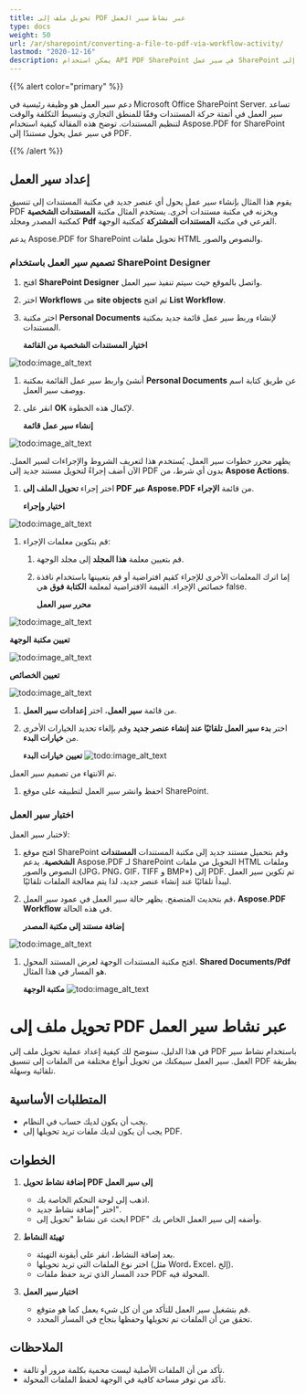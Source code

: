 ```yaml
---
title: تحويل ملف إلى PDF عبر نشاط سير العمل
type: docs
weight: 50
url: /ar/sharepoint/converting-a-file-to-pdf-via-workflow-activity/
lastmod: "2020-12-16"
description: يمكن استخدام API PDF SharePoint في سير عمل SharePoint لتحويل مستند إلى PDF.
---
```


{{% alert color="primary" %}}

دعم سير العمل هو وظيفة رئيسية في Microsoft Office SharePoint Server. تساعد سير العمل في أتمتة حركة المستندات وفقًا للمنطق التجاري وتبسيط التكلفة والوقت لتنظيم المستندات. توضح هذه المقالة كيفية استخدام Aspose.PDF for SharePoint في سير عمل يحول مستندًا إلى PDF.

{{% /alert %}}

## **إعداد سير العمل**

يقوم هذا المثال بإنشاء سير عمل يحول أي عنصر جديد في مكتبة المستندات إلى تنسيق PDF ويخزنه في مكتبة مستندات أخرى. يستخدم المثال مكتبة **المستندات الشخصية** كمكتبة المصدر ومجلد **Pdf** الفرعي في مكتبة **المستندات المشتركة** كمكتبة الوجهة.

يدعم Aspose.PDF for SharePoint تحويل ملفات HTML والنصوص والصور.

### **تصميم سير العمل باستخدام SharePoint Designer**

1. افتح **SharePoint Designer** واتصل بالموقع حيث سيتم تنفيذ سير العمل.
1. اختر **Workflows** من **site objects** ثم افتح **List Workflow**.
1. اختر مكتبة **Personal Documents** لإنشاء وربط سير عمل قائمة جديد بمكتبة المستندات.

   **اختيار المستندات الشخصية من القائمة**

![todo:image_alt_text](converting-a-file-to-pdf-via-workflow-activity_1.png)

1. أنشئ واربط سير عمل القائمة بمكتبة **Personal Documents** عن طريق كتابة اسم ووصف سير العمل.
1. انقر على **OK** لإكمال هذه الخطوة.

   **إنشاء سير عمل قائمة**

![todo:image_alt_text](converting-a-file-to-pdf-via-workflow-activity_2.png)

يظهر محرر خطوات سير العمل. يُستخدم هذا لتعريف الشروط والإجراءات لسير العمل. الآن أضف إجراءً لتحويل مستند جديد إلى PDF بدون أي شرط، من **Aspose Actions**.
1. اختر إجراء **تحويل الملف إلى PDF عبر Aspose.PDF** من قائمة **الإجراء**.

   **اختيار وإجراء**

![todo:image_alt_text](converting-a-file-to-pdf-via-workflow-activity_3.png)


1. قم بتكوين معلمات الإجراء:
   1. قم بتعيين معلمة **هذا المجلد** إلى مجلد الوجهة.
   1. إما اترك المعلمات الأخرى للإجراء كقيم افتراضية أو قم بتعيينها باستخدام نافذة خصائص الإجراء. القيمة الافتراضية لمعلمة **الكتابة فوق** هي false.

      **محرر سير العمل**

![todo:image_alt_text](converting-a-file-to-pdf-via-workflow-activity_4.png)



**تعيين مكتبة الوجهة**

![todo:image_alt_text](converting-a-file-to-pdf-via-workflow-activity_5.png)



**تعيين الخصائص**

![todo:image_alt_text](converting-a-file-to-pdf-via-workflow-activity_6.png)




1. من قائمة **سير العمل**، اختر **إعدادات سير العمل**.
1. اختر **بدء سير العمل تلقائيًا عند إنشاء عنصر جديد** وقم بإلغاء تحديد الخيارات الأخرى من **خيارات البدء**.

   **تعيين خيارات البدء**
![todo:image_alt_text](converting-a-file-to-pdf-via-workflow-activity_7.png)

تم الانتهاء من تصميم سير العمل.

1. احفظ وانشر سير العمل لتطبيقه على موقع SharePoint.

### **اختبار سير العمل**

لاختبار سير العمل:

1. افتح موقع SharePoint وقم بتحميل مستند جديد إلى مكتبة المستندات **المستندات الشخصية**.
   يدعم Aspose.PDF لـ SharePoint التحويل من ملفات HTML وملفات النصوص والصور (JPG، PNG، GIF، TIFF و BMP*) إلى PDF. تم تكوين سير العمل ليبدأ تلقائيًا عند إنشاء عنصر جديد، لذا يتم معالجة الملفات تلقائيًا.
1. قم بتحديث المتصفح.
   يظهر حالة سير العمل في عمود سير العمل، **Aspose.PDF Workflow** في هذه الحالة.

   **إضافة مستند إلى مكتبة المصدر**

![todo:image_alt_text](converting-a-file-to-pdf-via-workflow-activity_8.png)

1. افتح مكتبة المستندات الوجهة لعرض المستند المحول. **Shared Documents/Pdf** هو المسار في هذا المثال.

   **مكتبة الوجهة**
![todo:image_alt_text](converting-a-file-to-pdf-via-workflow-activity_9.png)


# تحويل ملف إلى PDF عبر نشاط سير العمل

في هذا الدليل، سنوضح لك كيفية إعداد عملية تحويل ملف إلى PDF باستخدام نشاط سير العمل. سير العمل سيمكنك من تحويل أنواع مختلفة من الملفات إلى تنسيق PDF بطريقة تلقائية وسهلة.

## المتطلبات الأساسية

- يجب أن يكون لديك حساب في النظام.
- يجب أن يكون لديك ملفات تريد تحويلها إلى PDF.

## الخطوات

1. **إضافة نشاط تحويل PDF إلى سير العمل**

   - اذهب إلى لوحة التحكم الخاصة بك.
   - اختر "إضافة نشاط جديد".
   - ابحث عن نشاط "تحويل إلى PDF" وأضفه إلى سير العمل الخاص بك.

2. **تهيئة النشاط**

   - بعد إضافة النشاط، انقر على أيقونة التهيئة.
   - اختر نوع الملفات التي تريد تحويلها (مثل Word، Excel، إلخ).
   - حدد المسار الذي تريد حفظ ملفات PDF المحولة فيه.

3. **اختبار سير العمل**

   - قم بتشغيل سير العمل للتأكد من أن كل شيء يعمل كما هو متوقع.
   - تحقق من أن الملفات تم تحويلها وحفظها بنجاح في المسار المحدد.

## الملاحظات

- تأكد من أن الملفات الأصلية ليست محمية بكلمة مرور أو تالفة.
- تأكد من توفر مساحة كافية في الوجهة لحفظ الملفات المحولة.